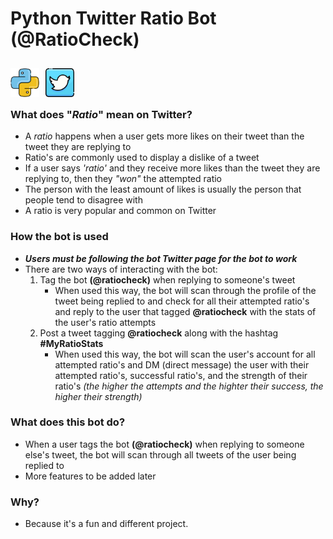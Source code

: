 #  Python Twitter **Ratio** Bot (@RatioCheck)
<img align="left" alt="javascript logo" width="46px" style='padding: 10px 10px 0 0' src="icons/python.png" />
<img align="left" alt="javascript logo" width="46px" style='padding: 10px 10px 0 0' src="icons/twitter.png" />
<br>
<br>
<br>

### **What does "*Ratio*" mean on Twitter?**
- A *ratio* happens when a user gets more likes on their tweet than the tweet they are replying to 
- Ratio's are commonly used to display a dislike of a tweet
- If a user says *'ratio'* and they receive more likes than the tweet they are replying to, then they *"won"* the attempted ratio
- The person with the least amount of likes is usually the person that people tend to disagree with
- A ratio is very popular and common on Twitter

### **How the bot is used**
- ***Users must be following the bot Twitter page for the bot to work***
- There are two ways of interacting with the bot: 
    1. Tag the bot **(@ratiocheck)** when replying to someone's tweet
        - When used this way, the bot will scan through the profile of the tweet being replied to and check for all their attempted ratio's and reply to the user that tagged **@ratiocheck** with the stats of the user's ratio attempts
    2. Post a tweet tagging **@ratiocheck** along with the hashtag **#MyRatioStats**
        - When used this way, the bot will scan the user's account for all attempted ratio's and DM (direct message) the user with their attempted ratio's, successful ratio's, and the strength of their ratio's *(the higher the attempts and the highter their success, the higher their strength)*

### **What does this bot do?**
- When a user tags the bot **(@ratiocheck)** when replying to someone else's tweet, the bot will scan through all tweets of the user being replied to
- More features to be added later

### **Why?**
- Because it's a fun and different project.
